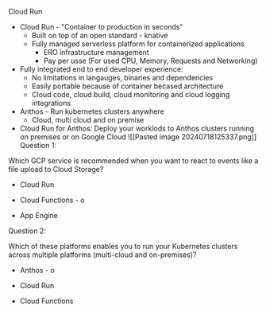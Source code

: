 Cloud Run
- Cloud Run - "Container to production in seconds"
	- Built on top of an open standard - knative
	- Fully managed serverless platform for containerized applications
		- ERO infrastructure management
		- Pay per usse (For used CPU, Memory, Requests and Networking)
- Fully integrated end to end developer experience:
	- No limitations in langauges, binaries and dependencies
	- Easily portable because of container becased architecture
	- Cloud code, cloud build, cloud monitoring and cloud logging integrations
- Anthos - Run kubernetes clusters anywhere
	- Cloud, multi cloud and on premise
- Cloud Run for Anthos: Deploy your worklods to Anthos clusters running on premises or on Google Cloud
![[Pasted image 20240718125337.png]]
Question 1:

Which GCP service is recommended when you want to react to events like a file upload to Cloud Storage?

- Cloud Run
    
- Cloud Functions - o
    
- App Engine

Question 2:

Which of these platforms enables you to run your Kubernetes clusters across multiple platforms (multi-cloud and on-premises)?

- Anthos - o
    
- Cloud Run
    
- Cloud Functions